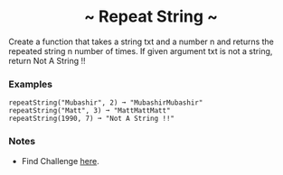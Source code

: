 <h1 align='center'>~ Repeat String ~</h1>

<p>Create a function that takes a string txt and a number n and returns the repeated string n number of times. If given argument txt is not a string, return Not A String !!</p>

<h3>Examples</h3>

```
repeatString("Mubashir", 2) ➞ "MubashirMubashir"
repeatString("Matt", 3) ➞ "MattMattMatt"
repeatString(1990, 7) ➞ "Not A String !!"
```

<h3>Notes</h3>
<ul>
  <li>Find Challenge <a href="https://edabit.com/challenge/DBC7uCaN3yA4uGFQN">here</a>.</li>
</ul>